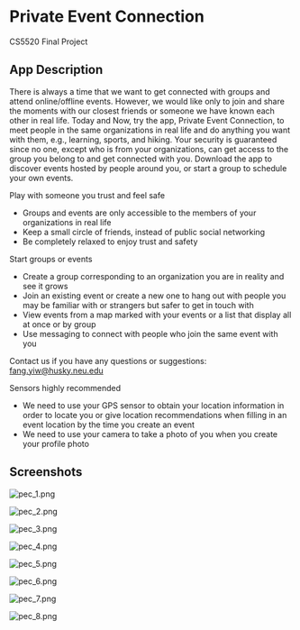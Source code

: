 # Private Event Connection
CS5520 Final Project

## App Description
There is always a time that we want to get connected with groups and attend online/offline events. However, we would like only to join and share the moments with our closest friends or someone we have known each other in real life. Today and Now, try the app, Private Event Connection, to meet people in the same organizations in real life and do anything you want with them, e.g., learning, sports, and hiking. Your security is guaranteed since no one, except who is from your organizations, can get access to the group you belong to and get connected with you. Download the app to discover events hosted by people around you, or start a group to schedule your own events.

Play with someone you trust and feel safe
* Groups and events are only accessible to the members of your organizations in real life
* Keep a small circle of friends, instead of public social networking
* Be completely relaxed to enjoy trust and safety

Start groups or events
* Create a group corresponding to an organization you are in reality and see it grows
* Join an existing event or create a new one to hang out with people you may be familiar with or strangers but safer to get in touch with
* View events from a map marked with your events or a list that display all at once or by group
* Use messaging to connect with people who join the same event with you

Contact us if you have any questions or suggestions: fang.yiw@husky.neu.edu

Sensors highly recommended
* We need to use your GPS sensor to obtain your location information in order to locate you or give location recommendations when filling in an event location by the time you create an event
* We need to use your camera to take a photo of you when you create your profile photo

## Screenshots
![pec_1.png](/readme_images/pec_1.png)

![pec_2.png](/readme_images/pec_2.png)

![pec_3.png](/readme_images/pec_3.png)

![pec_4.png](/readme_images/pec_4.png)

![pec_5.png](/readme_images/pec_5.png)

![pec_6.png](/readme_images/pec_6.png)

![pec_7.png](/readme_images/pec_7.png)

![pec_8.png](/readme_images/pec_8.png)
